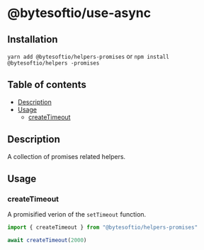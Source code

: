 # @bytesoftio/use-async

## Installation

`yarn add @bytesoftio/helpers-promises` or `npm install @bytesoftio/helpers
-promises`

## Table of contents

<!-- START doctoc generated TOC please keep comment here to allow auto update -->
<!-- DON'T EDIT THIS SECTION, INSTEAD RE-RUN doctoc TO UPDATE -->


- [Description](#description)
- [Usage](#usage)
  - [createTimeout](#createtimeout)

<!-- END doctoc generated TOC please keep comment here to allow auto update -->

## Description

A collection of promises related helpers.

## Usage

### createTimeout

A promisified verion of the `setTimeout` function.

```ts
import { createTimeout } from "@bytesoftio/helpers-promises"

await createTimeout(2000)
```